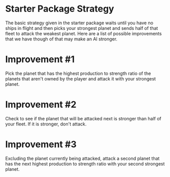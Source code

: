 # Starter Package Strategy #

The basic strategy given in the starter package waits until you have no ships in flight and then picks your strongest planet and sends half of that fleet to attack the weakest planet. Here are a list of possible improvements that we have though of that may make an AI stronger.

# Improvement #1 #

Pick the planet that has the highest production to strength ratio of the planets that aren't owned by the player and attack it with your strongest planet.

# Improvement #2 #

Check to see if the planet that will be attacked next is stronger than half of your fleet. If it is stronger, don't attack.

# Improvement #3 #

Excluding the planet currently being attacked, attack a second planet that has the next highest production to strength ratio with your second strongest planet.